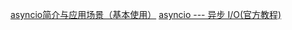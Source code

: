 [asyncio简介与应用场景（基本使用）](https://blog.csdn.net/longlong6682/article/details/106501654)
[asyncio --- 异步 I/O(官方教程)](https://docs.python.org/zh-cn/3/library/asyncio.html)